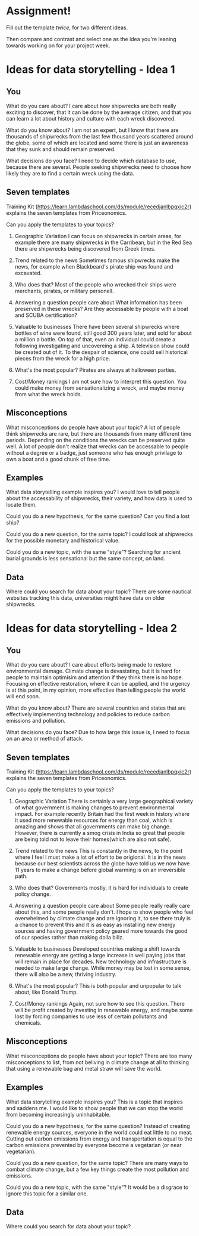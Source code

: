 # Assignment!

Fill out the template *twice*, for two different ideas.

Then compare and contrast and select one as the idea you're leaning towards
working on for your project week.


# Ideas for data storytelling - Idea 1

## You

What do you care about?
I care about how shipwrecks are both really exciting to discover, that it can be done by the average citizen, and that you can learn a lot about history and culture with each wreck discovered. 

What do you know about?
I am not an expert, but I know that there are thousands of shipwrecks from the last few thousand years scattered around the globe, some of which are located and some there is just an awareness that they sunk and should remain preserved. 

What decisions do you face?
I need to decide which database to use, because there are several. People seeking shipwrecks need to choose how likely they are to find a certain wreck using the data. 

## Seven templates

Training Kit (https://learn.lambdaschool.com/ds/module/recedjanlbpqxic2r) explains the seven templates from Priceonomics.

Can you apply the templates to your topics? 

1. Geographic Variation
I can focus on shipwrecks in certain areas, for example there are many shipwrecks in the Carribean, but in the Red Sea there are shipwrecks being discovered from Greek times. 

2. Trend related to the news
Sometimes famous shipwrecks make the news, for example when Blackbeard's pirate ship was found and excavated. 

3. Who does that?
Most of the people who wrecked their ships were merchants, pirates, or military personell. 

4. Answering a question people care about
What information has been preserved in these wrecks? Are they accessable by people with a boat and SCUBA certification?

5. Valuable to businesses
There have been several shipwrecks where bottles of wine were found, still good 300 years later, and sold for about a million a bottle. On top of that, even an individual could create a following investigating and uncovereing a ship. A television show could be created out of it. To the despair of science, one could sell historical pieces from the wreck for a high price. 

6. What's the most popular?
Pirates are always at halloween parties. 

7. Cost/Money rankings
I am not sure how to interpret this question. You could make money from sensationalizing a wreck, and maybe money from what the wreck holds. 

## Misconceptions

What misconceptions do people have about your topic?
A lot of people think shipwrecks are rare, but there are thousands from many different time periods. Depending on the conditions the wrecks can be preserved quite well. A lot of people don't realize that wrecks can be accessable to people without a degree or a badge, just someone who has enough privilage to own a boat and a good chunk of free time. 

## Examples

What data storytelling example inspires you?
I would love to tell people about the accessability of shipwrecks, their variety, and how data is used to locate them. 

Could you do a new hypothesis, for the same question?
Can you find a lost ship?

Could you do a new question, for the same topic?
I could look at shipwrecks for the possible monetary and historical value.

Could you do a new topic, with the same "style"?
Searching for ancient burial grounds is less sensational but the same concept, on land. 

## Data

Where could you search for data about your topic?
There are some nautical websites tracking this data, universities might have data on older shipwrecks. 

# Ideas for data storytelling - Idea 2

## You

What do you care about?
I care about efforts being made to restore environmental damage. Climate change is devastating, but it is hard for people to maintain optimisim and attention if they think there is no hope. Focusing on effective restoration, where it can be applied, and the urgency is at this point, in my opinion, more effective than telling people the world will end soon. 

What do you know about?
There are several countries and states that are effectively implementing technology and policies to reduce carbon emissions and pollution. 

What decisions do you face?
Due to how large this issue is, I need to focus on an area or method of attack. 

## Seven templates

Training Kit (https://learn.lambdaschool.com/ds/module/recedjanlbpqxic2r) explains the seven templates from Priceonomics.

Can you apply the templates to your topics? 

1. Geographic Variation
There is certainly a very large geographical variety of what government is making changes to prevent environmental impact. For example recently Britain had the first week in history where it used more renewable resources for energy than coal, which is amazing and shows that all governments can make big change. However, there is currently a smog crisis in India so great that people are being told not to leave their homes(which are also not safe). 

2. Trend related to the news
This is constantly in the news, to the point where I feel I must make a lot of effort to be origional. It is in the news because our best scientists across the globe have told us we now have 11 years to make a change before global warming is on an irreversible path. 

3. Who does that?
Governments mostly, it is hard for individuals to create policy change. 

4. Answering a question people care about
Some people really really care about this, and some people really don't. I hope to show people who feel overwhelmed by climate change and are ignoring it, to see there truly is a chance to prevent this and it is as easy as installing new energy sources and having government policy geared more towards the good of our species rather than making dolla billz. 

5. Valuable to businesses
Developed countries making a shift towards renewable energy are getting a large increase in well paying jobs that will remain in place for decades. New technology and infrastructure is needed to make large change. While money may be lost in some sense, there will also be a new, thriving industry. 

6. What's the most popular?
This is both popular and unpopular to talk about, like Donald Trump. 

7. Cost/Money rankings
Again, not sure how to see this question. There will be profit created by investing in renewable energy, and maybe some lost by forcing companies to use less of certain pollutants and chemicals. 

## Misconceptions

What misconceptions do people have about your topic?
There are too many misconceptions to list, from not beliving in climate change at all to thinking that using a renewable bag and metal straw will save the world. 

## Examples

What data storytelling example inspires you?
This is a topic that inspires and saddens me. I would like to show people that we can stop the world from becoming increasingly uninhabitable. 

Could you do a new hypothesis, for the same question?
Instead of creating renewable energy sources, everyone in the world could eat little to no meat. Cutting out carbon emissions from energy and transportation is equal to the carbon emissions prevented by everyone become a vegetarian (or near vegetarian). 

Could you do a new question, for the same topic?
There are many ways to combat climate change, but a few key things create the most pollution and emissions. 

Could you do a new topic, with the same "style"?
It would be a disgrace to ignore this topic for a similar one. 

## Data

Where could you search for data about your topic?
